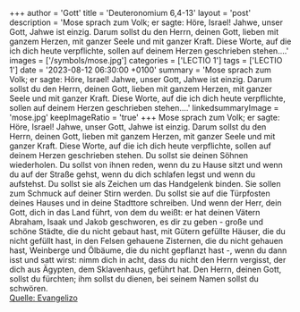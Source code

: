 +++
author = 'Gott'
title = 'Deuteronomium 6,4-13'
layout = 'post'
description = 'Mose sprach zum Volk; er sagte: Höre, Israel! Jahwe, unser Gott, Jahwe ist einzig. Darum sollst du den Herrn, deinen Gott, lieben mit ganzem Herzen, mit ganzer Seele und mit ganzer Kraft. Diese Worte, auf die ich dich heute verpflichte, sollen auf deinem Herzen geschrieben stehen....'
images = ['/symbols/mose.jpg']
categories = ['LECTIO 1']
tags = ['LECTIO 1']
date = '2023-08-12 06:30:00 +0100'
summary = 'Mose sprach zum Volk; er sagte: Höre, Israel! Jahwe, unser Gott, Jahwe ist einzig. Darum sollst du den Herrn, deinen Gott, lieben mit ganzem Herzen, mit ganzer Seele und mit ganzer Kraft. Diese Worte, auf die ich dich heute verpflichte, sollen auf deinem Herzen geschrieben stehen....'
linkedsummaryImage = 'mose.jpg'
keepImageRatio = 'true'
+++
Mose sprach zum Volk; er sagte: Höre, Israel! Jahwe, unser Gott, Jahwe ist einzig.
Darum sollst du den Herrn, deinen Gott, lieben mit ganzem Herzen, mit ganzer Seele und mit ganzer Kraft.
Diese Worte, auf die ich dich heute verpflichte, sollen auf deinem Herzen geschrieben stehen.<!--more-->
Du sollst sie deinen Söhnen wiederholen. Du sollst von ihnen reden, wenn du zu Hause sitzt und wenn du auf der Straße gehst, wenn du dich schlafen legst und wenn du aufstehst.
Du sollst sie als Zeichen um das Handgelenk binden. Sie sollen zum Schmuck auf deiner Stirn werden.
Du sollst sie auf die Türpfosten deines Hauses und in deine Stadttore schreiben.
Und wenn der Herr, dein Gott, dich in das Land führt, von dem du weißt: er hat deinen Vätern Abraham, Isaak und Jakob geschworen, es dir zu geben - große und schöne Städte, die du nicht gebaut hast,
mit Gütern gefüllte Häuser, die du nicht gefüllt hast, in den Felsen gehauene Zisternen, die du nicht gehauen hast, Weinberge und Ölbäume, die du nicht gepflanzt hast -, wenn du dann isst und satt wirst:
nimm dich in acht, dass du nicht den Herrn vergisst, der dich aus Ägypten, dem Sklavenhaus, geführt hat.
Den Herrn, deinen Gott, sollst du fürchten; ihm sollst du dienen, bei seinem Namen sollst du schwören.<br> [Quelle: Evangelizo](https://evangeliumtagfuertag.org/DE/gospel)